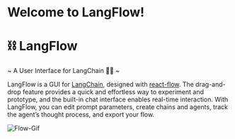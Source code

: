 # Welcome to LangFlow!

# ⛓️ LangFlow

~ A User Interface for LangChain 🦜🔗 ~

LangFlow is a GUI for [LangChain](https://github.com/hwchase17/langchain), designed with [react-flow](https://github.com/wbkd/react-flow). 
The drag-and-drop feature provides a quick and effortless way to experiment and prototype, and the built-in chat interface enables real-time interaction. With LangFlow, you can edit prompt parameters, create chains and agents, track the agent’s thought process, and export your flow.

![Flow-Gif](img/langflow-demo2.gif)
